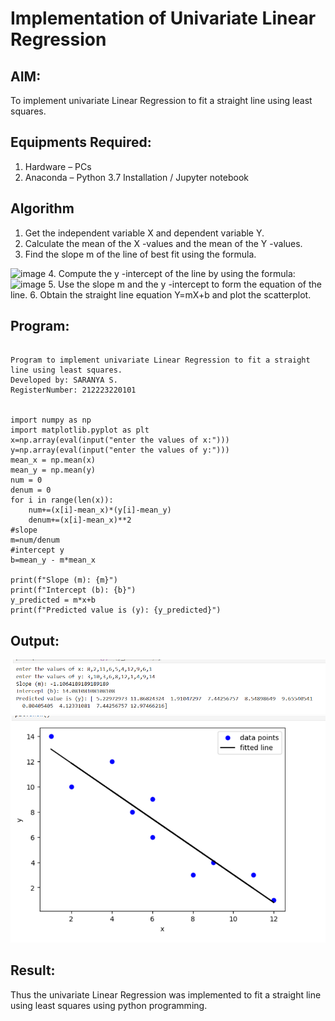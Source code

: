 # Implementation of Univariate Linear Regression
## AIM:
To implement univariate Linear Regression to fit a straight line using least squares.

## Equipments Required:
1. Hardware – PCs
2. Anaconda – Python 3.7 Installation / Jupyter notebook

## Algorithm
1. Get the independent variable X and dependent variable Y.
2. Calculate the mean of the X -values and the mean of the Y -values.
3. Find the slope m of the line of best fit using the formula. 
<img width="231" alt="image" src="https://user-images.githubusercontent.com/93026020/192078527-b3b5ee3e-992f-46c4-865b-3b7ce4ac54ad.png">
4. Compute the y -intercept of the line by using the formula:
<img width="148" alt="image" src="https://user-images.githubusercontent.com/93026020/192078545-79d70b90-7e9d-4b85-9f8b-9d7548a4c5a4.png">
5. Use the slope m and the y -intercept to form the equation of the line.
6. Obtain the straight line equation Y=mX+b and plot the scatterplot.

## Program:
```

Program to implement univariate Linear Regression to fit a straight line using least squares.
Developed by: SARANYA S.
RegisterNumber: 212223220101


import numpy as np
import matplotlib.pyplot as plt
x=np.array(eval(input("enter the values of x:")))
y=np.array(eval(input("enter the values of y:")))
mean_x = np.mean(x)
mean_y = np.mean(y)
num = 0
denum = 0
for i in range(len(x)):
    num+=(x[i]-mean_x)*(y[i]-mean_y)
    denum+=(x[i]-mean_x)**2
#slope
m=num/denum
#intercept y
b=mean_y - m*mean_x

print(f"Slope (m): {m}")
print(f"Intercept (b): {b}")
y_predicted = m*x+b
print(f"Predicted value is (y): {y_predicted}")

```

## Output:
![alt text](output.png)
![alt text](<best fit.png>)

## Result:
Thus the univariate Linear Regression was implemented to fit a straight line using least squares using python programming.
